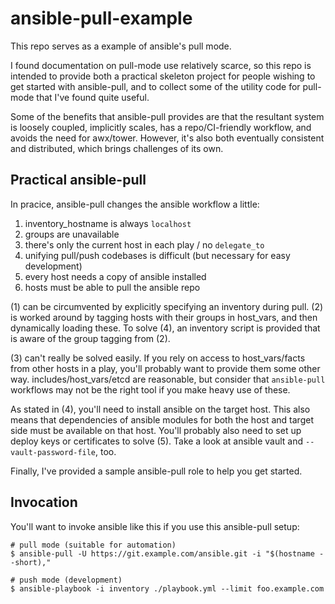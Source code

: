 # ansible-pull-example

This repo serves as a example of ansible's pull mode.

I found documentation on pull-mode use relatively scarce, so this repo
is intended to provide both a practical skeleton project for people
wishing to get started with ansible-pull, and to collect some of the
utility code for pull-mode that I've found quite useful.

Some of the benefits that ansible-pull provides are that the resultant
system is loosely coupled, implicitly scales, has a repo/CI-friendly
workflow, and avoids the need for awx/tower. However, it's also both
eventually consistent and distributed, which brings challenges of its
own.

## Practical ansible-pull

In pracice, ansible-pull changes the ansible workflow a little:
  1. inventory_hostname is always `localhost`
  2. groups are unavailable
  3. there's only the current host in each play / no `delegate_to`
  4. unifying pull/push codebases is difficult (but necessary for easy development)
  5. every host needs a copy of ansible installed
  6. hosts must be able to pull the ansible repo

(1) can be circumvented by explicitly specifying an inventory during
pull. (2) is worked around by tagging hosts with their groups in
host_vars, and then dynamically loading these. To solve (4), an
inventory script is provided that is aware of the group tagging from
(2).

(3) can't really be solved easily. If you rely on access to
host_vars/facts from other hosts in a play, you'll probably want to
provide them some other way. includes/host_vars/etcd are reasonable,
but consider that `ansible-pull` workflows may not be the right tool
if you make heavy use of these.

As stated in (4), you'll need to install ansible on the target
host. This also means that dependencies of ansible modules for both
the host and target side must be available on that host. You'll
probably also need to set up deploy keys or certificates to solve
(5). Take a look at ansible vault and `--vault-password-file`, too.

Finally, I've provided a sample ansible-pull role to help you get
started.

## Invocation
  
You'll want to invoke ansible like this if you use this ansible-pull setup:

```
# pull mode (suitable for automation)
$ ansible-pull -U https://git.example.com/ansible.git -i "$(hostname --short),"

# push mode (development)
$ ansible-playbook -i inventory ./playbook.yml --limit foo.example.com
```
